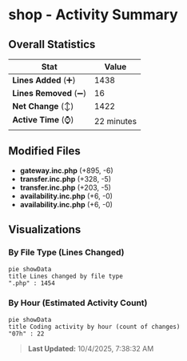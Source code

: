 # shop - Activity Summary 

## Overall Statistics

| Stat                   | Value                                                             |
| ---------------------- | ----------------------------------------------------------------- |
| **Lines Added** (➕)   | 1438                                          |
| **Lines Removed** (➖) | 16                                        |
| **Net Change** (↕)    | 1422                |
| **Active Time** (⌚)   | 22 minutes |


## Modified Files
- **gateway.inc.php** (+895, -6)
- **transfer.inc.php** (+328, -5)
- **transfer.inc.php** (+203, -5)
- **availability.inc.php** (+6, -0)
- **availability.inc.php** (+6, -0)

## Visualizations

### By File Type (Lines Changed)

```mermaid
pie showData
title Lines changed by file type
".php" : 1454
```

### By Hour (Estimated Activity Count)

```mermaid
pie showData
title Coding activity by hour (count of changes)
"07h" : 22
```


> **Last Updated:** 10/4/2025, 7:38:32 AM